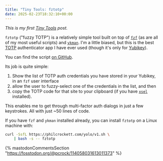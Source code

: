 ```yaml
---
title: "Tiny Tools: fztotp"
date: 2025-02-23T18:32:10+00:00
---
```


_This is my first [Tiny Tools](/notes/2024/06/29/tiny-tools/) post._

`fztotp` ("fuzzy TOTP") is a relatively simple tool built on top of [`fzf`][fzf] (as
are all of my most useful scripts) and [`ykman`][ykman]. I'm a little biased, but
this is the best [TOTP][totp] authenticator app I have ever used (though it's only for
[Yubikey][yubico]).

You can find the script [on GitHub][project-page].

Its job is quite simple:

1. Show the list of TOTP auth credentials you have stored in your Yubikey, in an `fzf`
   user interface
2. allow the user to fuzzy-select one of the credentials in the list, and then
3. copy the TOTP code for that site to your clipboard (if you have
   [`xsel`][xsel] installed).

This enables me to get through multi-factor auth dialogs in just a few keystrokes. All
with just \~50 lines of code.

If you have `fzf` and `ykman` installed already, you can install `fztotp` on a Linux
machine with:

```bash
curl -SsfL https://philcrockett.com/yolo/v1.sh \
    | bash -s -- fztotp
```

{% mastodonCommentsSection "<https://fosstodon.org/@pcrock/114058031613011373>" %}

[fzf]: https://github.com/junegunn/fzf

[ykman]: https://docs.yubico.com/software/yubikey/tools/ykman/intro.html

[totp]: https://en.wikipedia.org/wiki/Time-based_one-time_password

[yubico]: https://www.yubico.com/

[project-page]: https://github.com/pcrockett/rush-repo/blob/main/fztotp/fztotp

[xsel]: https://github.com/kfish/xsel
